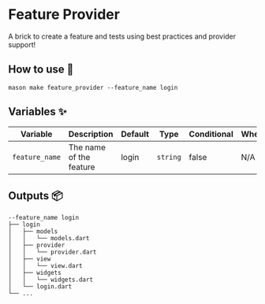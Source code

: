 # Feature Provider

A brick to create a feature and tests using best practices and provider support!

## How to use 🚀

```
mason make feature_provider --feature_name login
```

## Variables ✨

| Variable           | Description                     | Default | Type      | Conditional | When             |
| ------------------ | ------------------------------- | ------- | --------- | ----------- | ---------------- |
| `feature_name`     | The name of the feature         | login   | `string`  | false       | N/A              |

## Outputs 📦

```
--feature_name login
├── login
│   ├── models
│   │   └── models.dart
│   ├── provider
│   │   └── provider.dart
│   ├── view
│   │   └── view.dart
│   ├── widgets
│   │   └── widgets.dart
│   └── login.dart
└── ...
```